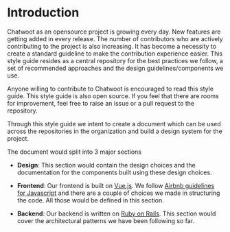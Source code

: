 ---
---

# Introduction

Chatwoot as an opensource project is growing every day. New features are getting added in every release. The number of contributors who are actively contributing to the project is also increasing. It has become a necessity to create a standard guideline to make the contribution experience easier. This style guide resides as a central repository for the best practices we follow, a set of recommended approaches and the design guidelines/components we use.

Anyone willing to contribute to Chatwoot is encouraged to read this style guide. This style guide is also open source. If you feel that there are rooms for improvement, feel free to raise an issue or a pull request to the repository.

Through this style guide we intent to create a document which can be used across the repositories in the organization and build a design system for the project.

The document would split into 3 major sections

- **Design**: This section would contain the design choices and the documentation for the components built using these design choices.

- **Frontend**: Our frontend is built on [Vue.js](https://vuejs.org/). We follow [Airbnb guidelines for Javascript](https://github.com/airbnb/javascript) and there are a couple of choices we made in structuring the code. All those would be defined in this section.

- **Backend**: Our backend is written on [Ruby on Rails](https://rubyonrails.org/). This section would cover the architectural patterns we have been following so far.
